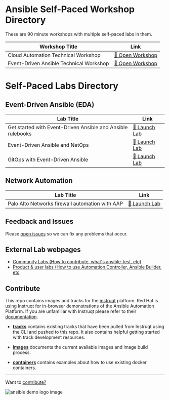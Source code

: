 # Ansible Self-Paced Workshop Directory
These are 90 minute workshops with multiple self-paced labs in them.

<table>
<thead>
<tr>
<th>Workshop Title</th>
<th>Link</th>
</tr>
</thead>
<tbody>
<tr>
<td>Cloud Automation Technical Workshop</td>
<td><a href="/webpages/ansible-cloud-labs.md">🔬 Open Workshop</a></td>
</tr>
<tr>
<td>Event-Driven Ansible Technical Workshop</td>
<td><a href="/webpages/eda.md">🔬 Open Workshop</a></td>
</tr>
</tbody>
</table>

# Self-Paced Labs Directory

## Event-Driven Ansible (EDA)

<table>
<thead>
<tr>
<th>Lab Title</th>
<th>Link</th>
</tr>
</thead>
<tbody>
<tr>
<td>Get started with Event-Driven Ansible and Ansible rulebooks</td>
<td><a target="_blank" href="https://play.instruqt.com/redhat/invite/wzlzehptcqi6/tracks/eda--ansible-rulebook">🚀 Launch Lab</a></td>
</tr>
<tr>
<td>Event-Driven Ansible and NetOps</td>
<td><a target="_blank" href="https://play.instruqt.com/embed/redhat/tracks/event-driven-netops?token=em_W0qtY5GifN13CZ1a">🚀 Launch Lab</a></td>
</tr>
<tr>
<td>GitOps with Event-Driven Ansible</td>
<td><a target="_blank" href="https://play.instruqt.com/embed/redhat/tracks/eda-gitops?token=em__C74PAmX2rePq7Kk">🚀 Launch Lab</a></td>
</tr>
</tbody>
</table>

## Network Automation

<table>
<thead>
<tr>
<th>Lab Title</th>
<th>Link</th>
</tr>
</thead>
<tbody>
<tr>
<td>Palo Alto Networks firewall automation with AAP</td>
<td><a target="_blank" href="https://play.instruqt.com/embed/redhat/tracks/ansible-panos-automation?token=em_iiCtxt5JWd5Iube8">🚀 Launch Lab</a></td>
</tr>
</tbody>
</table>

## Feedback and Issues

Please [open issues](https://github.com/ansible/instruqt/issues/new) so we can fix any problems that occur.

## External Lab webpages

* [Community Labs (How to contribute, what's ansible-test, etc)](https://www.ansible.com/products/ansible-community-training)
* [Product & user labs (How to use Automation Controller, Ansible Builder, etc](https://www.redhat.com/en/interactive-labs/ansible)

## Contribute

This repo contains images and tracks for the [instruqt](https://instruqt.com/) platform.  Red Hat is using Instruqt for in-browser demonstrations of the Ansible Automation Platform.  If you are unfamiliar with Instruqt please refer to their [documentation](https://docs.instruqt.com/).

- **[tracks](https://github.com/ansible/instruqt/tree/devel/tracks)** contains existing tracks that have been pulled from Instruqt using the CLI and pushed to this repo. It also contains helpful getting started with track development resources.

- **[images](https://github.com/ansible/instruqt/tree/devel/images)** documents the current available images and image build process.

- **[containers](https://github.com/ansible/instruqt/tree/devel/containers)** contains examples about how to use existing docker containers.

<hr>

Want to [contribute?](docs/contribute.md)

![ansible demo logo image](assets/ansible-demo.png)
